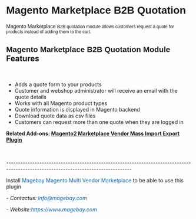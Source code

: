 <h1><span style="font-family:arial,sans,sans-serif">Magento Marketplace B2B Quotation</span></h1>

<p><span style="font-family:arial,sans,sans-serif">Magento&nbsp;Marketplace&nbsp;</span><span style="font-family:arial; font-size:12px">B2B quotation module&nbsp;allows customers request a quote for products instead of adding them to the cart.</span></p>

<h2><span style="font-family:arial,sans,sans-serif">Magento&nbsp;Marketplace B2B Quotation Module</span> Features</h2>

<p style="text-align:left">&nbsp;</p>

<ul>
	<li>Adds a quote form to your products</li>
	<li>Customer and webshop administrator will receive an email with the quote details</li>
	<li>Works with all Magento product types</li>
	<li>Quote information is displayed in Magento backend</li>
	<li>Download quote data as csv files</li>
	<li>Customers can request more than one quote when they are logged in</li>
</ul>

<p><strong>Related Add-ons:&nbsp;</strong><a href="https://github.com/magebaycom/magento2-marketplace-vendor-mass-import-export-plugin"><strong>Magento2 Marketplace Vendor Mass Import Export Plugin</strong></a></p>

<p>&nbsp;</p>

<p>-----------------------------------------------------------------------------------------------------------------------------------</p>

<p>Install&nbsp;<a href="https://www.magebay.com/magento-multi-vendor-marketplace-extension" style="box-sizing: border-box; background-color: transparent; color: rgb(3, 102, 214); text-decoration-line: none;">Magebay Magento Multi Vendor Marketplace</a>&nbsp;to be able to use this plugin</p>

<p><em>- Contact</em><em>us:</em><em>&nbsp;<a href="mailto:info@magebay.com" style="box-sizing: border-box; background-color: transparent; color: rgb(3, 102, 214); text-decoration-line: none;">info@magebay.com</a></em></p>

<p><em>- Website:<a href="https://www.magebay.com/" style="box-sizing: border-box; background-color: transparent; color: rgb(3, 102, 214); text-decoration-line: none;">https://www.magebay.com</a></em></p>
